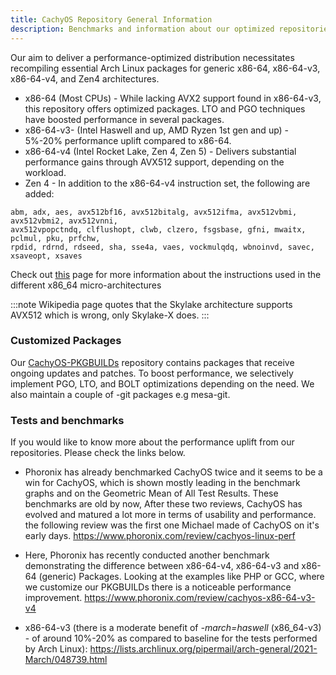 ```yaml
---
title: CachyOS Repository General Information
description: Benchmarks and information about our optimized repositories
---
```


Our aim to deliver a performance-optimized distribution necessitates recompiling essential Arch Linux packages for generic x86-64,
x86-64-v3, x86-64-v4, and Zen4 architectures.

- x86-64 (Most CPUs) - While lacking AVX2 support found in x86-64-v3, this repository offers optimized packages. LTO and PGO techniques have boosted performance in several packages.
- x86-64-v3- (Intel Haswell and up, AMD Ryzen 1st gen and up) - 5%-20% performance uplift compared to x86-64.
- x86-64-v4 (Intel Rocket Lake, Zen 4, Zen 5) - Delivers substantial performance gains through AVX512 support, depending on the workload.
- Zen 4 - In addition to the x86-64-v4 instruction set, the following are added:

```text
abm, adx, aes, avx512bf16, avx512bitalg, avx512ifma, avx512vbmi, avx512vbmi2, avx512vnni,
avx512vpopctndq, clflushopt, clwb, clzero, fsgsbase, gfni, mwaitx, pclmul, pku, prfchw,
rpdid, rdrnd, rdseed, sha, sse4a, vaes, vockmulqdq, wbnoinvd, savec, xsaveopt, xsaves
```

Check out [this](https://en.wikipedia.org/wiki/X86-64#Microarchitecture_levels) page for more information about the instructions used in the different x86_64 micro-architectures

:::note
Wikipedia page quotes that the Skylake architecture supports AVX512 which is wrong, only Skylake-X does.
:::

### Customized Packages

Our [CachyOS-PKGBUILDs](https://github.com/CachyOS/CachyOS-PKGBUILDS) repository contains packages that receive ongoing updates and patches.
To boost performance, we selectively implement PGO, LTO, and BOLT optimizations depending on the need.
We also maintain a couple of -git packages e.g mesa-git.

### Tests and benchmarks

If you would like to know more about the performance uplift from our repositories. Please check the links below.

- Phoronix has already benchmarked CachyOS twice and it seems to be a win for CachyOS, which is shown mostly leading in the benchmark graphs and on the Geometric Mean of All Test Results.
These benchmarks are old by now, After these two reviews, CachyOS has evolved and matured a lot more in terms of usability and performance. the following review was the first one Michael made of CachyOS on it's early days.
https://www.phoronix.com/review/cachyos-linux-perf

- Here, Phoronix has recently conducted another benchmark demonstrating the difference between x86-64-v4, x86-64-v3 and x86-64 (generic) Packages. Looking at the examples like PHP or GCC, where we customize our PKGBUILDs there is a noticeable performance improvement.
https://www.phoronix.com/review/cachyos-x86-64-v3-v4

- x86-64-v3 (there is a moderate benefit of *-march=haswell* (x86_64-v3) - of around
10%-20% as compared to baseline for the tests performed by Arch Linux):
https://lists.archlinux.org/pipermail/arch-general/2021-March/048739.html

